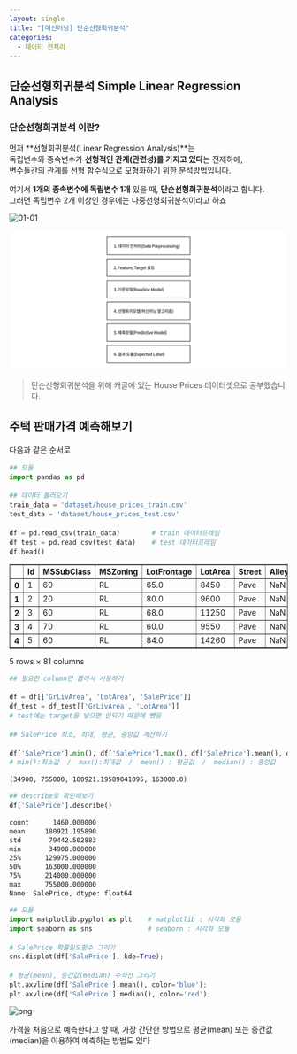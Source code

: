 ```yaml
---
layout: single
title: "[머신러닝] 단순선형회귀분석"
categories:
  - 데이터 전처리
---
```




## 단순선형회귀분석 Simple Linear Regression Analysis


### 단순선형회귀분석 이란?

먼저 **선형회귀분석(Linear Regression Analysis)**는 <br>
독립변수와 종속변수가 **선형적인 관계(관련성)를 가지고 있다**는 전제하에,<br>
변수들간의 관계를 선형 함수식으로 모형화하기 위한 분석방법입니다.<br>

여기서 **1개의 종속변수에 독립변수 1개** 있을 때, **단순선형회귀분석**이라고 합니다.<br>
그러면 독립변수 2개 이상인 경우에는 다중선형회귀분석이라고 하죠


![01-01](https://user-images.githubusercontent.com/53293867/121909556-fc698a00-cd68-11eb-9fae-de2b89c8e342.png)


![01-02](img/01-02.png)

> 단순선형회귀분석을 위해 캐글에 있는 House Prices 데이터셋으로 공부했습니다.

## 주택 판매가격 예측해보기

다음과 같은 순서로


```python
## 모듈
import pandas as pd

## 데이터 불러오기
train_data = 'dataset/house_prices_train.csv'
test_data = 'dataset/house_prices_test.csv'

df = pd.read_csv(train_data)        # train 데이터프레임
df_test = pd.read_csv(test_data)    # test 데이터프레임
df.head()
```




<div>
<style scoped>
    .dataframe tbody tr th:only-of-type {
        vertical-align: middle;
    }

    .dataframe tbody tr th {
        vertical-align: top;
    }

    .dataframe thead th {
        text-align: right;
    }
</style>
<table border="1" class="dataframe">
  <thead>
    <tr style="text-align: right;">
      <th></th>
      <th>Id</th>
      <th>MSSubClass</th>
      <th>MSZoning</th>
      <th>LotFrontage</th>
      <th>LotArea</th>
      <th>Street</th>
      <th>Alley</th>
      <th>LotShape</th>
      <th>LandContour</th>
      <th>Utilities</th>
      <th>...</th>
      <th>PoolArea</th>
      <th>PoolQC</th>
      <th>Fence</th>
      <th>MiscFeature</th>
      <th>MiscVal</th>
      <th>MoSold</th>
      <th>YrSold</th>
      <th>SaleType</th>
      <th>SaleCondition</th>
      <th>SalePrice</th>
    </tr>
  </thead>
  <tbody>
    <tr>
      <th>0</th>
      <td>1</td>
      <td>60</td>
      <td>RL</td>
      <td>65.0</td>
      <td>8450</td>
      <td>Pave</td>
      <td>NaN</td>
      <td>Reg</td>
      <td>Lvl</td>
      <td>AllPub</td>
      <td>...</td>
      <td>0</td>
      <td>NaN</td>
      <td>NaN</td>
      <td>NaN</td>
      <td>0</td>
      <td>2</td>
      <td>2008</td>
      <td>WD</td>
      <td>Normal</td>
      <td>208500</td>
    </tr>
    <tr>
      <th>1</th>
      <td>2</td>
      <td>20</td>
      <td>RL</td>
      <td>80.0</td>
      <td>9600</td>
      <td>Pave</td>
      <td>NaN</td>
      <td>Reg</td>
      <td>Lvl</td>
      <td>AllPub</td>
      <td>...</td>
      <td>0</td>
      <td>NaN</td>
      <td>NaN</td>
      <td>NaN</td>
      <td>0</td>
      <td>5</td>
      <td>2007</td>
      <td>WD</td>
      <td>Normal</td>
      <td>181500</td>
    </tr>
    <tr>
      <th>2</th>
      <td>3</td>
      <td>60</td>
      <td>RL</td>
      <td>68.0</td>
      <td>11250</td>
      <td>Pave</td>
      <td>NaN</td>
      <td>IR1</td>
      <td>Lvl</td>
      <td>AllPub</td>
      <td>...</td>
      <td>0</td>
      <td>NaN</td>
      <td>NaN</td>
      <td>NaN</td>
      <td>0</td>
      <td>9</td>
      <td>2008</td>
      <td>WD</td>
      <td>Normal</td>
      <td>223500</td>
    </tr>
    <tr>
      <th>3</th>
      <td>4</td>
      <td>70</td>
      <td>RL</td>
      <td>60.0</td>
      <td>9550</td>
      <td>Pave</td>
      <td>NaN</td>
      <td>IR1</td>
      <td>Lvl</td>
      <td>AllPub</td>
      <td>...</td>
      <td>0</td>
      <td>NaN</td>
      <td>NaN</td>
      <td>NaN</td>
      <td>0</td>
      <td>2</td>
      <td>2006</td>
      <td>WD</td>
      <td>Abnorml</td>
      <td>140000</td>
    </tr>
    <tr>
      <th>4</th>
      <td>5</td>
      <td>60</td>
      <td>RL</td>
      <td>84.0</td>
      <td>14260</td>
      <td>Pave</td>
      <td>NaN</td>
      <td>IR1</td>
      <td>Lvl</td>
      <td>AllPub</td>
      <td>...</td>
      <td>0</td>
      <td>NaN</td>
      <td>NaN</td>
      <td>NaN</td>
      <td>0</td>
      <td>12</td>
      <td>2008</td>
      <td>WD</td>
      <td>Normal</td>
      <td>250000</td>
    </tr>
  </tbody>
</table>
<p>5 rows × 81 columns</p>
</div>




```python
## 필요한 column만 뽑아서 사용하기

df = df[['GrLivArea', 'LotArea', 'SalePrice']]
df_test = df_test[['GrLivArea', 'LotArea']]
# test에는 target을 넣으면 안되기 때문에 뺐음

## SalePrice 최소, 최대, 평균, 중앙값 계산하기

df['SalePrice'].min(), df['SalePrice'].max(), df['SalePrice'].mean(), df['SalePrice'].median()
# min():최소값  /  max():최대값  /  mean() : 평균값  /  median() : 중앙값
```




    (34900, 755000, 180921.19589041095, 163000.0)




```python
## describe로 확인해보기
df['SalePrice'].describe()
```




    count      1460.000000
    mean     180921.195890
    std       79442.502883
    min       34900.000000
    25%      129975.000000
    50%      163000.000000
    75%      214000.000000
    max      755000.000000
    Name: SalePrice, dtype: float64




```python
## 모듈
import matplotlib.pyplot as plt    # matplotlib : 시각화 모듈
import seaborn as sns              # seaborn : 시각화 모듈

# SalePrice 확률밀도함수 그리기
sns.displot(df['SalePrice'], kde=True);

# 평균(mean), 중간값(median) 수직선 그리기
plt.axvline(df['SalePrice'].mean(), color='blue');
plt.axvline(df['SalePrice'].median(), color='red');
```


    
![png](3_0.png)
    


가격을 처음으로 예측한다고 할 때, 가장 간단한 방법으로 평균(mean) 또는 중간값(median)을 이용하여 예측하는 방법도 있다


```python

```
